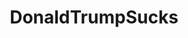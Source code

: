 ---
title: DonaldTrumpSucks
crosslinks:
- EnoughTrumpSpam
- PoliticalHumor
- rising
- politics2
- PutinsBitch
- the_dunce
---